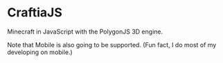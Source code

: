 # CraftiaJS

Minecraft in JavaScript with the PolygonJS 3D engine.

Note that Mobile is also going to be supported. (Fun fact, I do most of my developing on mobile.)
